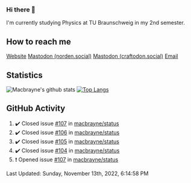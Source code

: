 ### Hi there 👋
I'm currently studying Physics at TU Braunschweig in my 2nd semester.

## How to reach me
[Website](https://florentin-schleuss.de)
<a rel="me" href="https://norden.social/@florentin">Mastodon (norden.social)</a>
<a rel="me" href="https://craftodon.social/@frodolon">Mastodon (craftodon.social)</a>
[Email](mailto:hello@macbrayne.de)

## Statistics
![Macbrayne's github stats](https://github-readme-stats.vercel.app/api?username=macbrayne&count_private=true&show_icons=true&hide_rank=true&custom_title=macbrayne's%20GitHub%20Stats)
[![Top Langs](https://github-readme-stats.vercel.app/api/top-langs/?username=macbrayne&exclude_repo=liftron&layout=compact)](https://github.com/anuraghazra/github-readme-stats)
## GitHub Activity

<!--RECENT_ACTIVITY:start-->
1. ✔️ Closed issue [#107](https://github.com/macbrayne/status/issues/107) in [macbrayne/status](https://github.com/macbrayne/status)
2. ✔️ Closed issue [#106](https://github.com/macbrayne/status/issues/106) in [macbrayne/status](https://github.com/macbrayne/status)
3. ✔️ Closed issue [#105](https://github.com/macbrayne/status/issues/105) in [macbrayne/status](https://github.com/macbrayne/status)
4. ✔️ Closed issue [#104](https://github.com/macbrayne/status/issues/104) in [macbrayne/status](https://github.com/macbrayne/status)
5. ❗️ Opened issue [#107](https://github.com/macbrayne/status/issues/107) in [macbrayne/status](https://github.com/macbrayne/status)
<!--RECENT_ACTIVITY:end-->

<!--RECENT_ACTIVITY:last_update-->
Last Updated: Sunday, November 13th, 2022, 6:14:58 PM
<!--RECENT_ACTIVITY:last_update_end-->


<!--
**macbrayne/macbrayne** is a ✨ _special_ ✨ repository because its `README.md` (this file) appears on your GitHub profile.

Here are some ideas to get you started:

- 🔭 I’m currently working on ...
- 🌱 I’m currently learning ...
- 👯 I’m looking to collaborate on ...
- 🤔 I’m looking for help with ...
- 💬 Ask me about ...
- 📫 How to reach me: ...
- 😄 Pronouns: ...
- ⚡ Fun fact: ...
-->
